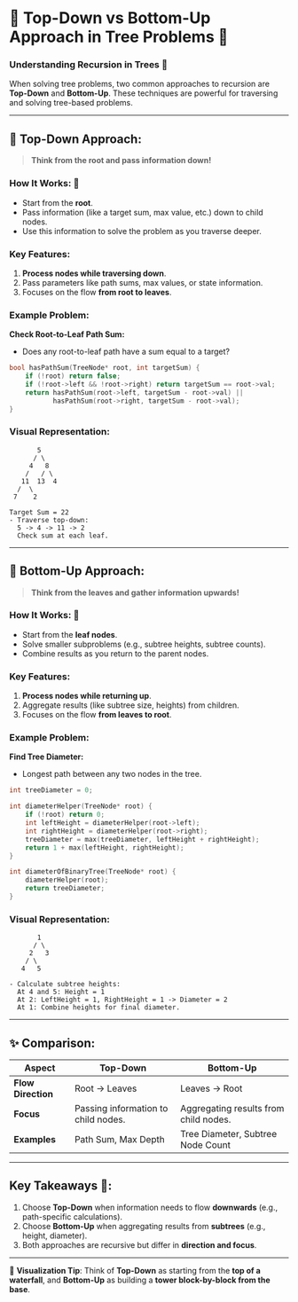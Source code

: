 # 🌟 **Top-Down vs Bottom-Up Approach in Tree Problems** 🌳

### **Understanding Recursion in Trees** 🔄
When solving tree problems, two common approaches to recursion are **Top-Down** and **Bottom-Up**. These techniques are powerful for traversing and solving tree-based problems.

---

## 🎯 **Top-Down Approach**:
> **Think from the root and pass information down!**

### **How It Works**: 🚀
- Start from the **root**.
- Pass information (like a target sum, max value, etc.) down to child nodes.
- Use this information to solve the problem as you traverse deeper.

### **Key Features**:
1. **Process nodes while traversing down**.
2. Pass parameters like path sums, max values, or state information.
3. Focuses on the flow **from root to leaves**.

### **Example Problem**:
**Check Root-to-Leaf Path Sum:**
- Does any root-to-leaf path have a sum equal to a target?
```cpp
bool hasPathSum(TreeNode* root, int targetSum) {
    if (!root) return false;
    if (!root->left && !root->right) return targetSum == root->val;
    return hasPathSum(root->left, targetSum - root->val) ||
           hasPathSum(root->right, targetSum - root->val);
}
```

### **Visual Representation**:
```
       5
      / \
     4   8
    /   / \
   11  13  4
  /  \
 7    2

Target Sum = 22
- Traverse top-down:
  5 -> 4 -> 11 -> 2
  Check sum at each leaf.
```

---

## 🎯 **Bottom-Up Approach**:
> **Think from the leaves and gather information upwards!**

### **How It Works**: 🚀
- Start from the **leaf nodes**.
- Solve smaller subproblems (e.g., subtree heights, subtree counts).
- Combine results as you return to the parent nodes.

### **Key Features**:
1. **Process nodes while returning up**.
2. Aggregate results (like subtree size, heights) from children.
3. Focuses on the flow **from leaves to root**.

### **Example Problem**:
**Find Tree Diameter:**
- Longest path between any two nodes in the tree.
```cpp
int treeDiameter = 0;

int diameterHelper(TreeNode* root) {
    if (!root) return 0;
    int leftHeight = diameterHelper(root->left);
    int rightHeight = diameterHelper(root->right);
    treeDiameter = max(treeDiameter, leftHeight + rightHeight);
    return 1 + max(leftHeight, rightHeight);
}

int diameterOfBinaryTree(TreeNode* root) {
    diameterHelper(root);
    return treeDiameter;
}
```

### **Visual Representation**:
```
       1
      / \
     2   3
    / \
   4   5

- Calculate subtree heights:
  At 4 and 5: Height = 1
  At 2: LeftHeight = 1, RightHeight = 1 -> Diameter = 2
  At 1: Combine heights for final diameter.
```

---

## ✨ **Comparison**:
| **Aspect**        | **Top-Down**                           | **Bottom-Up**                            |
|--------------------|----------------------------------------|------------------------------------------|
| **Flow Direction** | Root → Leaves                         | Leaves → Root                            |
| **Focus**          | Passing information to child nodes.    | Aggregating results from child nodes.    |
| **Examples**       | Path Sum, Max Depth                   | Tree Diameter, Subtree Node Count        |

---

## **Key Takeaways** 📌:
1. Choose **Top-Down** when information needs to flow **downwards** (e.g., path-specific calculations).
2. Choose **Bottom-Up** when aggregating results from **subtrees** (e.g., height, diameter).
3. Both approaches are recursive but differ in **direction and focus**.

---

🧠 **Visualization Tip**: Think of **Top-Down** as starting from the **top of a waterfall**, and **Bottom-Up** as building a **tower block-by-block from the base**.

